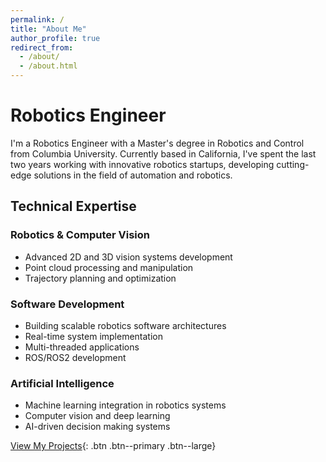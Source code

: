 ```yaml
---
permalink: /
title: "About Me"
author_profile: true
redirect_from: 
  - /about/
  - /about.html
---
```


# Robotics Engineer

I'm a Robotics Engineer with a Master's degree in Robotics and Control from Columbia University. Currently based in California, I've spent the last two years working with innovative robotics startups, developing cutting-edge solutions in the field of automation and robotics.

## Technical Expertise

### Robotics & Computer Vision
- Advanced 2D and 3D vision systems development
- Point cloud processing and manipulation
- Trajectory planning and optimization

### Software Development
- Building scalable robotics software architectures
- Real-time system implementation
- Multi-threaded applications
- ROS/ROS2 development

### Artificial Intelligence
- Machine learning integration in robotics systems
- Computer vision and deep learning
- AI-driven decision making systems

[View My Projects](/projects/){: .btn .btn--primary .btn--large}
